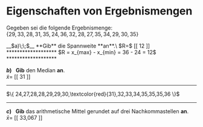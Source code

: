<!--
version:  0.0.1

language: de

@style
main > *:not(:last-child) {
  margin-bottom: 3rem;
}

input {
    text-align: center;
}

.flex-container {
    display: flex;
    flex-wrap: wrap;
    align-items: stretch;
    gap: 20px;
}

.flex-child {
    flex: 1;
    min-width: 350px;
    margin-right: 20px;
}

@media (max-width: 400px) {
    .flex-child {
        flex: 100%;
        margin-right: 0;
    }
}
@end

formula: \carry   \textcolor{red}{\scriptsize #1}
formula: \digit   \rlap{\carry{#1}}\phantom{#2}#2
formula: \permil  \text{‰}

import: https://raw.githubusercontent.com/LiaTemplates/Tikz-Jax/main/README.md

script: https://cdn.jsdelivr.net/gh/LiaTemplates/Tikz-Jax@main/dist/index.js


tags: Spannweite, arithmetisches Mittel, Median, sehr leicht, niedrig, Angeben

comment: Bestimme die Eigenschaften von gegebenen Ergebnismengen.

author: Martin Lommatzsch

-->



# Eigenschaften von Ergebnismengen

Gegeben sei die folgende Ergebnismenge: \
$\{ 29,33,28,31,35,24,36,32,28,27,35,34,29,30,35 \}$


<section class="flex-container">

<div class="flex-child">
__$a)\;\;$__ **Gib** die Spannweite **an**.\
$R=$ [[ 12  ]]
*******************
$R = x_{max} - x_{min} = 36 - 24 = 12$
*******************


</div>
<div class="flex-child">

__$b)\;\;$__ **Gib** den Median **an**.\
$\tilde{x}=$ [[ 31  ]]
*******************
$\{ 24,27,28,28,29,29,30,\textcolor{red}{31},32,33,34,35,35,35,36 \}$
*******************


</div>
<div class="flex-child">

__$c)\;\;$__ **Gib** das arithmetische Mittel gerundet auf drei Nachkommastellen **an**.\
$\bar{x}=$ [[  33,067  ]]


</div> 

</section>







